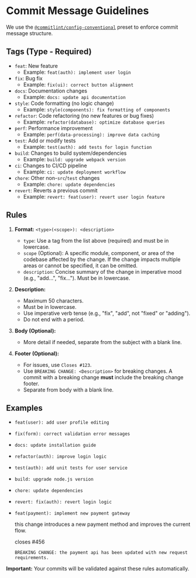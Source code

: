 # Commit Message Guidelines

We use the [`@commitlint/config-conventional`](https://github.com/conventional-changelog/commitlint/tree/master/%40commitlint/config-conventional) preset to enforce commit message structure.

## Tags (Type - Required)

*   `feat`: New feature
    *   Example: `feat(auth): implement user login`
*   `fix`: Bug fix
    *   Example: `fix(ui): correct button alignment`
*   `docs`: Documentation changes
    *   Example: `docs: update api documentation`
*   `style`: Code formatting (no logic change)
    *   Example: `style(components): fix formatting of components`
*   `refactor`: Code refactoring (no new features or bug fixes)
    *   Example: `refactor(database): optimize database queries`
*   `perf`: Performance improvement
    *   Example: `perf(data-processing): improve data caching`
*   `test`: Add or modify tests
    *   Example: `test(auth): add tests for login function`
*   `build`: Changes to build system/dependencies
    *   Example: `build: upgrade webpack version`
*   `ci`: Changes to CI/CD pipeline
    *   Example: `ci: update deployment workflow`
*   `chore`: Other non-`src`/`test` changes
    *   Example: `chore: update dependencies`
*  `revert`: Reverts a previous commit
    *    Example: `revert: feat(user): revert user login feature`

## Rules

1.  **Format:** `<type>(<scope>): <description>`
    *   `type`:  Use a tag from the list above (required) and must be in lowercase.
    *   `scope` (Optional): A specific module, component, or area of the codebase affected by the change. If the change impacts multiple areas or cannot be specified, it can be omitted.
    *   `description`: Concise summary of the change in imperative mood (e.g., "add...", "fix..."). Must be in lowercase.

2.  **Description:**
    *   Maximum 50 characters.
    *    Must be in lowercase.
    *   Use imperative verb tense (e.g., "fix", "add", not "fixed" or "adding").
    *   Do not end with a period.

3.  **Body (Optional):**
    *   More detail if needed, separate from the subject with a blank line.

4.  **Footer (Optional):**
    *   For issues, use `Closes #123`.
    *   Use `BREAKING CHANGE: <Description>` for breaking changes. A commit with a breaking change **must** include the breaking change footer.
    *   Separate from body with a blank line.

## Examples

*   `feat(user): add user profile editing`
*   `fix(form): correct validation error messages`
*   `docs: update installation guide`
*   `refactor(auth): improve login logic`
*   `test(auth): add unit tests for user service`
*   `build: upgrade node.js version`
*   `chore: update dependencies`
*  `revert: fix(auth): revert login logic`
*   `feat(payment): implement new payment gateway`

    this change introduces a new payment method and improves the current flow.

    closes #456

    `BREAKING CHANGE: the payment api has been updated with new request requirements.`

**Important:** Your commits will be validated against these rules automatically.